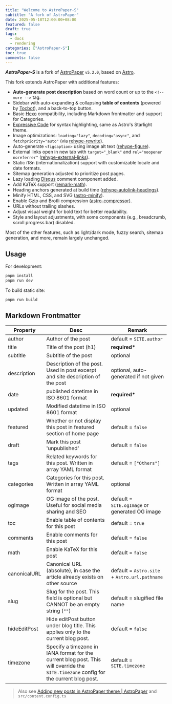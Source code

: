 ```yaml
---
title: "Welcome to AstroPaper-S"
subtitle: "A fork of AstroPaper"
date: 2025-05-18T12:00:00+08:00
featured: false
draft: true
tags:
  - docs
  - rendering
categories: ["AstroPaper-S"]
toc: true
comments: false
---
```


***AstroPaper-S*** is a fork of [AstroPaper](https://github.com/satnaing/astro-paper) `v5.2.0`, based on [Astro](https://astro.build/).

<!-- more -->

This fork extends AstroPaper with additional features:

- **Auto-generate post description** based on word count or up to the `<!-- more -->` tag.
- Sidebar with auto-expanding & collapsing **table of contents** (powered by [Tocbot](https://tscanlin.github.io/tocbot/)), and a back-to-top button.
- Basic [Hexo](https://github.com/hexojs/hexo) compatibility, including Markdown frontmatter and support for Categories.
- [Expressive Code](https://expressive-code.com/) for syntax highlighting, same as Astro's Starlight theme.
- Image optimizations: `loading="lazy"`, `decoding="async"`, and `fetchpriority="auto"` (via [rehype-rewrite](https://github.com/jaywcjlove/rehype-rewrite)).
- Auto-generate `<figcaption>` using image alt text ([rehype-figure](https://github.com/Microflash/rehype-figure)).
- External links open in new tab with `target="_blank"` and `rel="noopener noreferrer"` ([rehype-external-links](https://github.com/rehypejs/rehype-external-links)).
- Static i18n (internationalization) support with customizable locale and date formats.
- Sitemap generation adjusted to prioritize post pages.
- Lazy loading [Disqus](https://disqus.com/) comment component added.
- Add KaTeX support ([remark-math](https://github.com/remarkjs/remark-math)).
- Heading anchors generated at build time ([rehype-autolink-headings](https://github.com/rehypejs/rehype-autolink-headings)).
- Minify HTML, CSS, and SVG ([astro-minify](https://www.npmjs.com/package/@zokki/astro-minify)).
- Enable Gzip and Brotli compression ([astro-compressor](https://github.com/sondr3/astro-compressor)).
- URLs without trailing slashes.
- Adjust visual weight for bold text for better readability.
- Style and layout adjustments, with some components (e.g., breadcrumb, scroll progress bar) disabled.

Most of the other features, such as light/dark mode, fuzzy search, sitemap generation, and more, remain largely unchanged.

## Usage

For development:

```bash
pnpm install
pnpm run dev
```

To build static site:

```bash
pnpm run build
```

## Markdown Frontmatter

| Property     | Desc                                                                                                                                  | Remark                                         |
| ------------ | ------------------------------------------------------------------------------------------------------------------------------------- | ---------------------------------------------- |
| author       | Author of the post                                                                                                                    | default = `SITE.author`                        |
| title        | Title of the post (h1)                                                                                                                | **required\***                                 |
| subtitle     | Subtitle of the post                                                                                                                  | optional                                       |
| description  | Description of the post. Used in post excerpt and site description of the post                                                        | optional, auto-generated if not given          |
| date         | published datetime in ISO 8601 format                                                                                                 | **required\***                                 |
| updated      | Modified datetime in ISO 8601 format                                                                                                  | optional                                       |
| featured     | Whether or not display this post in featured section of home page                                                                     | default = `false`                              |
| draft        | Mark this post 'unpublished'                                                                                                          | default = `false`                              |
| tags         | Related keywords for this post. Written in array YAML format                                                                          | default = `["Others"]`                         |
| categories   | Categories for this post. Written in array YAML format                                                                                | optional                                       |
| ogImage      | OG image of the post. Useful for social media sharing and SEO                                                                         | default = `SITE.ogImage` or generated OG image |
| toc          | Enable table of contents for this post                                                                                                | default = `true`                               |
| comments     | Enable comments for this post                                                                                                         | default = `false`                              |
| math         | Enable KaTeX for this post                                                                                                            | default = `false`                              |
| canonicalURL | Canonical URL (absolute), in case the article already exists on other source                                                          | default = `Astro.site` + `Astro.url.pathname`  |
| slug         | Slug for the post. This field is optional but CANNOT be an empty string (`""`)                                                        | default = slugified file name                  |
| hideEditPost | Hide editPost button under blog title. This applies only to the current blog post.                                                    | default = `false`                              |
| timezone     | Specify a timezone in IANA format for the current blog post. This will override the `SITE.timezone` config for the current blog post. | default = `SITE.timezone`                      |

> Also see [Adding new posts in AstroPaper theme | AstroPaper](https://astro-paper.pages.dev/posts/adding-new-posts-in-astropaper-theme/) and `src/content.config.ts`

